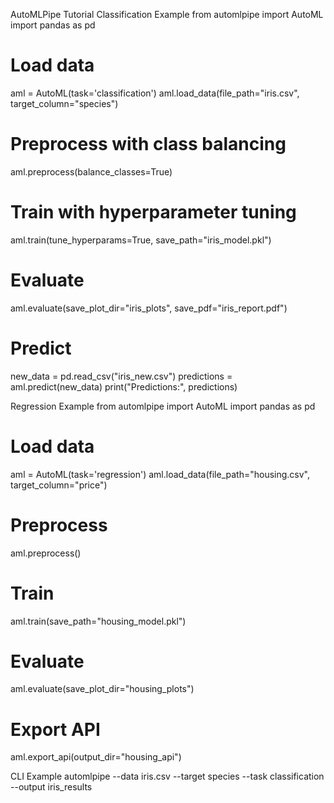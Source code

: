 AutoMLPipe Tutorial
Classification Example
from automlpipe import AutoML
import pandas as pd

# Load data
aml = AutoML(task='classification')
aml.load_data(file_path="iris.csv", target_column="species")

# Preprocess with class balancing
aml.preprocess(balance_classes=True)

# Train with hyperparameter tuning
aml.train(tune_hyperparams=True, save_path="iris_model.pkl")

# Evaluate
aml.evaluate(save_plot_dir="iris_plots", save_pdf="iris_report.pdf")

# Predict
new_data = pd.read_csv("iris_new.csv")
predictions = aml.predict(new_data)
print("Predictions:", predictions)

Regression Example
from automlpipe import AutoML
import pandas as pd

# Load data
aml = AutoML(task='regression')
aml.load_data(file_path="housing.csv", target_column="price")

# Preprocess
aml.preprocess()

# Train
aml.train(save_path="housing_model.pkl")

# Evaluate
aml.evaluate(save_plot_dir="housing_plots")

# Export API
aml.export_api(output_dir="housing_api")

CLI Example
automlpipe --data iris.csv --target species --task classification --output iris_results


